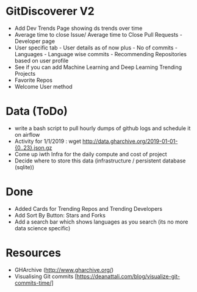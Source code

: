 # GitDiscoverer V2

- Add Dev Trends Page showing ds trends over time
- Average time to close Issue/ Average time to Close Pull Requests - Developer page
- User specific tab - User details as of now plus - No of commits - Languages - Language wise commits - Recommending Repositories based on user profile
 - See if you can add Machine Learning and Deep Learning Trending Projects 
- Favorite Repos
- Welcome User method
 
# Data (ToDo)

- write a bash script to pull hourly dumps of github logs and schedule it on airflow
- Activity for 1/1/2019 : wget http://data.gharchive.org/2019-01-01-{0..23}.json.gz
- Come up iwth Infra for the daily compute and cost of project
- Decide where to store this data (infrastructure / persistent database (sqlite))

# Done

- Added Cards for Trending Repos and Trending Developers
- Add Sort By Button: Stars and Forks
- Add a search bar which shows languages as you search (its no more data science specific)


# Resources

- GHArchive (http://www.gharchive.org/)
- Visualising Git commits [https://deanattali.com/blog/visualize-git-commits-time/]

